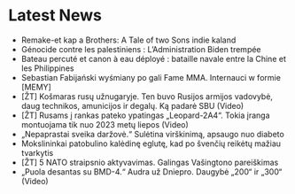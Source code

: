 # Latest News
-  Remake-et kap a Brothers: A Tale of two Sons indie kaland
-  Génocide contre les palestiniens : L’Administration Biden trempée
-  Bateau percuté et canon à eau déployé : bataille navale entre la Chine et les Philippines
-  Sebastian Fabijański wyśmiany po gali Fame MMA. Internauci w formie [MEMY]
-  [ŽT] Košmaras rusų užnugaryje. Ten buvo Rusijos armijos vadovybė, daug technikos, amunicijos ir degalų. Ką padarė SBU (Video)
-  [ŽT] Rusams į rankas pateko ypatingas „Leopard-2A4“. Tokia įranga montuojama tik nuo 2023 metų liepos (Video)
-  „Nepaprastai sveika daržovė.“ Sulėtina virškinimą, apsaugo nuo diabeto
-  Mokslininkai patobulino kalėdinę eglutę, kad po švenčių reikėtų mažiau tvarkytis
-  [ŽT] 5 NATO straipsnio aktyvavimas. Galingas Vašingtono pareiškimas
-  „Puola desantas su BMD-4.“ Audra už Dniepro. Daugybė „200“ ir „300“ (Video)
